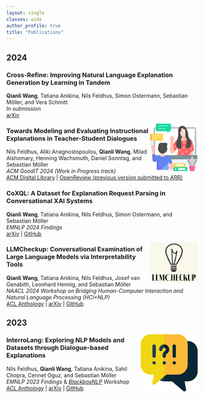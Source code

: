 ```yaml
---
layout: single
classes: wide
author_profile: true
title: "Publications"
---
```



## 2024
### Cross-Refine: Improving Natural Language Explanation Generation by Learning in Tandem
**Qianli Wang**, Tatiana Anikina, Nils Feldhus, Simon Ostermann, Sebastian Möller, and Vera Schmitt<br>
*In submission*<br>
[arXiv](https://arxiv.org/abs/2409.07123)

<img src="https://raw.githubusercontent.com/nfelnlp/nfelnlp.github.io/main/figures/InstruX_Logo.png?raw=true" width="125px" align="right"> 

### Towards Modeling and Evaluating Instructional Explanations in Teacher-Student Dialogues
Nils Feldhus, Aliki Anagnostopoulou, **Qianli Wang**, Milad Alshomary, Henning Wachsmuth, Daniel Sonntag, and Sebastian Möller  
*ACM GoodIT 2024 (Work in Progress track)*  
[ACM Digital Library](https://dl.acm.org/doi/10.1145/3677525.3678665) | [OpenReview (previous version submitted to ARR)](https://openreview.net/forum?id=mHgNzfiApQ)


### CoXQL: A Dataset for Explanation Request Parsing in Conversational XAI Systems
**Qianli Wang**, Tatiana Anikina, Nils Feldhus, Simon Ostermann, and Sebastian Möller <br>
*EMNLP 2024 Findings*  <br>
[arXiv](https://arxiv.org/abs/2406.08101) | [GitHub](https://github.com/DFKI-NLP/CoXQL)  


<img src="https://raw.githubusercontent.com/nfelnlp/nfelnlp.github.io/main/figures/LLMCheckup_Logo.png?raw=true" width="125px" align="right"> 

### LLMCheckup: Conversational Examination of Large Language Models via Interpretability Tools
**Qianli Wang**, Tatiana Anikina, Nils Feldhus, Josef van Genabith, Leonhard Hennig, and Sebastian Möller  
*NAACL 2024 Workshop on Bridging Human-Computer Interaction and Natural Language Processing (HCI+NLP)*  
[ACL Anthology](https://aclanthology.org/2024.hcinlp-1.9) | [arXiv](https://arxiv.org/abs/2401.12576) | [GitHub](https://github.com/DFKI-NLP/LLMCheckup)  



## 2023

<a href="https://aclanthology.org/2023.findings-emnlp.359/"><img src="https://raw.githubusercontent.com/nfelnlp/nfelnlp.github.io/main/figures/InterroLang_Logo.png?raw=true" width="150px" align="right"></a>  
### InterroLang: Exploring NLP Models and Datasets through Dialogue-based Explanations
Nils Feldhus, **Qianli Wang**, Tatiana Anikina, Sahil Chopra, Cennet Oguz, and Sebastian Möller  
*EMNLP 2023 Findings* & *[BlackboxNLP](https://blackboxnlp.github.io/) Workshop*  
[ACL Anthology](https://aclanthology.org/2023.findings-emnlp.359/) | [arXiv](https://arxiv.org/abs/2310.05592) | [GitHub](https://github.com/DFKI-NLP/InterroLang)  

